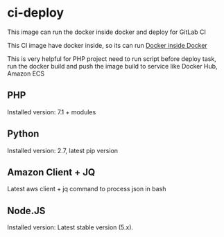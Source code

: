# ci-deploy
This image can run the docker inside docker and deploy for GitLab CI

This CI image have docker inside, so its can run [Docker inside Docker](https://blog.docker.com/2013/09/docker-can-now-run-within-docker)

This is very helpful for PHP project need to run script before deploy task, run the docker build and push the image build to service like Docker Hub, Amazon ECS

## PHP
Installed version: 7.1 + modules

## Python
Installed version: 2.7, latest pip version

## Amazon Client + JQ
Latest aws client + jq command to process json in bash

## Node.JS
Installed version: Latest stable version (5.x).
